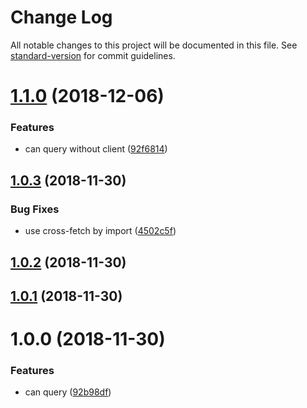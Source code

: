 # Change Log

All notable changes to this project will be documented in this file. See [standard-version](https://github.com/conventional-changelog/standard-version) for commit guidelines.

<a name="1.1.0"></a>
# [1.1.0](https://github.com/forsigner/gery/compare/v1.0.3...v1.1.0) (2018-12-06)


### Features

* can query without client ([92f6814](https://github.com/forsigner/gery/commit/92f6814))



<a name="1.0.3"></a>
## [1.0.3](https://github.com/forsigner/gery/compare/v1.0.2...v1.0.3) (2018-11-30)


### Bug Fixes

* use cross-fetch by import ([4502c5f](https://github.com/forsigner/gery/commit/4502c5f))



<a name="1.0.2"></a>
## [1.0.2](https://github.com/forsigner/gery/compare/v1.0.1...v1.0.2) (2018-11-30)



<a name="1.0.1"></a>
## [1.0.1](https://github.com/forsigner/gery/compare/v1.0.0...v1.0.1) (2018-11-30)



<a name="1.0.0"></a>
# 1.0.0 (2018-11-30)


### Features

* can query ([92b98df](https://github.com/forsigner/gery/commit/92b98df))
